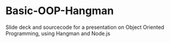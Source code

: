 # Basic-OOP-Hangman
Slide deck and sourcecode for a presentation on Object Oriented Programming, using Hangman and Node.js
